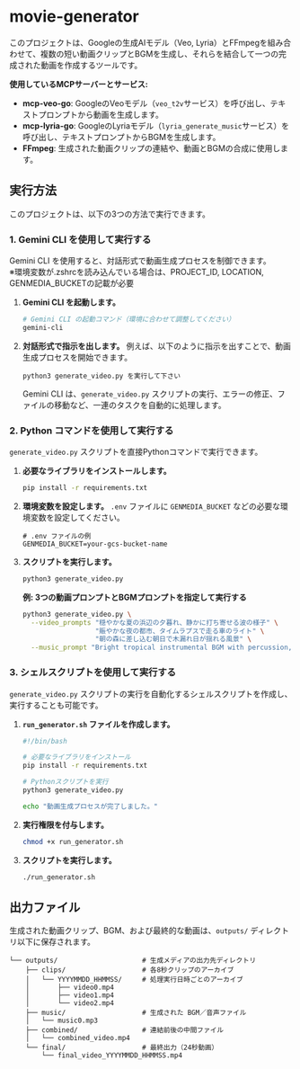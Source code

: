 # movie-generator

このプロジェクトは、Googleの生成AIモデル（Veo, Lyria）とFFmpegを組み合わせて、複数の短い動画クリップとBGMを生成し、それらを結合して一つの完成された動画を作成するツールです。

**使用しているMCPサーバーとサービス:**

*   **mcp-veo-go**: GoogleのVeoモデル（`veo_t2v`サービス）を呼び出し、テキストプロンプトから動画を生成します。
*   **mcp-lyria-go**: GoogleのLyriaモデル（`lyria_generate_music`サービス）を呼び出し、テキストプロンプトからBGMを生成します。
*   **FFmpeg**: 生成された動画クリップの連結や、動画とBGMの合成に使用します。

## 実行方法

このプロジェクトは、以下の3つの方法で実行できます。

### 1. Gemini CLI を使用して実行する

Gemini CLI を使用すると、対話形式で動画生成プロセスを制御できます。
<br>
※環境変数が.zshrcを読み込んでいる場合は、PROJECT_ID, LOCATION, GENMEDIA_BUCKETの記載が必要        

1.  **Gemini CLI を起動します。**

    ```bash
    # Gemini CLI の起動コマンド（環境に合わせて調整してください）
    gemini-cli
    ```

2.  **対話形式で指示を出します。**
    例えば、以下のように指示を出すことで、動画生成プロセスを開始できます。

    ```
    python3 generate_video.py を実行して下さい
    ```
    Gemini CLI は、`generate_video.py` スクリプトの実行、エラーの修正、ファイルの移動など、一連のタスクを自動的に処理します。

### 2. Python コマンドを使用して実行する

`generate_video.py` スクリプトを直接Pythonコマンドで実行できます。

1.  **必要なライブラリをインストールします。**

    ```bash
    pip install -r requirements.txt
    ```

2.  **環境変数を設定します。**
    `.env` ファイルに `GENMEDIA_BUCKET` などの必要な環境変数を設定してください。

    ```
    # .env ファイルの例
    GENMEDIA_BUCKET=your-gcs-bucket-name
    ```

3.  **スクリプトを実行します。**

    ```bash
    python3 generate_video.py
    ```

    **例: 3つの動画プロンプトとBGMプロンプトを指定して実行する**

    ```bash
    python3 generate_video.py \
      --video_prompts "穏やかな夏の浜辺の夕暮れ、静かに打ち寄せる波の様子" \
                      "賑やかな夜の都市、タイムラプスで走る車のライト" \
                      "朝の森に差し込む朝日で木漏れ日が揺れる風景" \
      --music_prompt "Bright tropical instrumental BGM with percussion, synth pads, and marimba. No vocals, lyrics, or dialogue."
    ```

### 3. シェルスクリプトを使用して実行する

`generate_video.py` スクリプトの実行を自動化するシェルスクリプトを作成し、実行することも可能です。

1.  **`run_generator.sh` ファイルを作成します。**

    ```bash
    #!/bin/bash

    # 必要なライブラリをインストール
    pip install -r requirements.txt

    # Pythonスクリプトを実行
    python3 generate_video.py

    echo "動画生成プロセスが完了しました。"
    ```

2.  **実行権限を付与します。**

    ```bash
    chmod +x run_generator.sh
    ```

3.  **スクリプトを実行します。**

    ```bash
    ./run_generator.sh
    ```

## 出力ファイル

生成された動画クリップ、BGM、および最終的な動画は、`outputs/` ディレクトリ以下に保存されます。

```
└── outputs/                     # 生成メディアの出力先ディレクトリ
    ├── clips/                   # 各8秒クリップのアーカイブ
    │   └── YYYYMMDD_HHMMSS/     # 処理実行日時ごとのアーカイブ
    │       ├── video0.mp4
    │       ├── video1.mp4
    │       └── video2.mp4
    ├── music/                   # 生成された BGM／音声ファイル
    │   └── music0.mp3
    ├── combined/                # 連結前後の中間ファイル
    │   └── combined_video.mp4
    └── final/                   # 最終出力（24秒動画）
        └── final_video_YYYYMMDD_HHMMSS.mp4
```